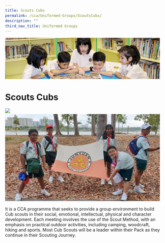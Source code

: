 ```yaml
---
title: Scouts Cubs
permalink: /cca/Uniformed-Groups/ScoutsCubs/
description: ""
third_nav_title: Uniformed Groups
---
```

![](/images/banner.gif)

Scouts Cubs
===========

![](/images/ScoutsCLub.jpeg)
![](/images/Scout%20Group%20photo%20with%20school%20flag.jpeg)

It is a CCA programme that seeks to provide a group environment to build Cub scouts in their social, emotional, intellectual, physical and character development. Each meeting involves the use of the Scout Method, with an emphasis on practical outdoor activities, including camping, woodcraft, hiking and sports. Most Cub Scouts will be a leader within their Pack as they continue in their Scouting Journey.